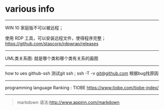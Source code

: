 # various info
***

WIN 10 家庭版不可以被远程；

使用 RDP 工具，可以安装远程文件，使得程序完整；
https://github.com/stascorp/rdpwrap/releases


***

UML类关系图:
就是哪个类和哪个类有关系的画图


***
how to ues github-ssh
测试git ssh ; ssh -T -v git@github.com
根据bug找原因

***

programming language Ranking :
TIOBE
https://www.tiobe.com/tiobe-index/

***

>markdown 语法:http://www.appinn.com/markdown

